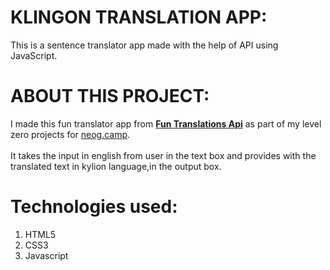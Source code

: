 # **KLINGON TRANSLATION APP**:
This is a sentence translator app made  with the help of API using JavaScript.

# **ABOUT THIS PROJECT**:
I made this fun translator app from [**Fun Translations Api**](https://funtranslations.com/) as part of my level zero projects for [neog.camp](https://neog.camp/level-zero).  
<br>It takes the input in english from user in the text box and provides with the translated text in kylion language,in the output box.

# **Technologies used:**
   1.   HTML5
   2.   CSS3
   3.   Javascript